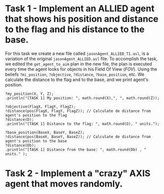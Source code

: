 # Task 1 - Implement an ALLIED agent that shows his position and distance to the flag and his distance to the base.
For this task we create a new file called `jasonAgent_ALLIED_T1.asl`, is a variation of the original `jasonAgent_ALLIED.asl` file. To accomplish the task, we edited the `get_agent_to_aim` plan in the new file, the plan is executed every time the agent looks for objects in his Field Of View  (*FOV*). Using the beliefs `?mi_position`, `?objective`, `?distance`, `?base_position`, etc. We calculate the distance to the flag and to the base, and we print agent's position.

```
?my_position(X, Y, Z);
.println("[TASK 1] My position: ", math.round(X),", ", math.round(Z));

?objective(FlagX, FlagY, FlagZ);
!distance(pos(FlagX, FlagY, FlagZ)); // Calculate de distance from agent's position to the flag
?distance(D);
.println("[TASK 1] Distance to the flag: ", math.round(D), " units.");

?base_position(BaseX, BaseY, BaseZ);
!distance(pos(BaseX, BaseY, BaseZ)); // Calculate de distance from agent's position to the base
?distance(Db);
.println("[TASK 1] Distance from the base: ", math.round(Db) , " units." );
```

# Task 2 - Implement a "crazy" AXIS agent that moves randomly.

